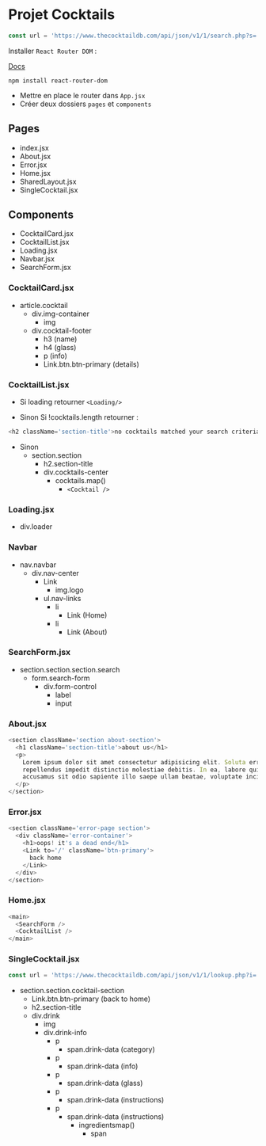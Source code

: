 # Projet Cocktails

```js
const url = 'https://www.thecocktaildb.com/api/json/v1/1/search.php?s=';
```

Installer `React Router DOM` :

[Docs](https://reactrouter.com/en/main)

```
npm install react-router-dom
```

- Mettre en place le router dans `App.jsx`
- Créer deux dossiers `pages` et `components`

## Pages

- index.jsx
- About.jsx
- Error.jsx
- Home.jsx
- SharedLayout.jsx
- SingleCocktail.jsx

## Components

- CocktailCard.jsx
- CocktailList.jsx
- Loading.jsx
- Navbar.jsx
- SearchForm.jsx

### CocktailCard.jsx

- article.cocktail
  - div.img-container
    - img
  - div.cocktail-footer
    - h3 (name)
    - h4 (glass)
    - p (info)
    - Link.btn.btn-primary (details)

### CocktailList.jsx

- Si loading retourner `<Loading/>`

- Sinon Si !cocktails.length retourner :

```js
<h2 className='section-title'>no cocktails matched your search criteria</h2>
```

- Sinon
  - section.section
    - h2.section-title
    - div.cocktails-center
      - cocktails.map()
        - `<Cocktail />`

### Loading.jsx

- div.loader

### Navbar

- nav.navbar
  - div.nav-center
    - Link
      - img.logo
    - ul.nav-links
      - li
        - Link (Home)
      - li
        - Link (About)

### SearchForm.jsx

- section.section.section.search
  - form.search-form
    - div.form-control
      - label
      - input

### About.jsx

```js
<section className='section about-section'>
  <h1 className='section-title'>about us</h1>
  <p>
    Lorem ipsum dolor sit amet consectetur adipisicing elit. Soluta error
    repellendus impedit distinctio molestiae debitis. In ea, labore quidem odit
    accusamus sit odio sapiente illo saepe ullam beatae, voluptate incidunt.
  </p>
</section>
```

### Error.jsx

```js
<section className='error-page section'>
  <div className='error-container'>
    <h1>oops! it's a dead end</h1>
    <Link to='/' className='btn-primary'>
      back home
    </Link>
  </div>
</section>
```

### Home.jsx

```js
<main>
  <SearchForm />
  <CocktailList />
</main>
```

### SingleCocktail.jsx

```js
const url = 'https://www.thecocktaildb.com/api/json/v1/1/lookup.php?i=';
```

- section.section.cocktail-section
  - Link.btn.btn-primary (back to home)
  - h2.section-title
  - div.drink
    - img
    - div.drink-info
      - p
        - span.drink-data (category)
      - p
        - span.drink-data (info)
      - p
        - span.drink-data (glass)
      - p
        - span.drink-data (instructions)
      - p
        - span.drink-data (instructions)
          - ingredientsmap()
            - span
